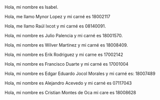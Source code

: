 Hola, mi nombre es Isabel.

Hola, me llamo Mynor Lopez y mi carné es 18002117

Hola, me llamo Raúl Ixcot y mi carné es 08140091.

Hola, mi nombre es Julio Palencia y mi carné es 18001570.

Hola, mi nombre es Wilver Martinez y mi carné es 18008409.

Hola, mi nombre es Erik Rodriguez y mi carne es 17002142

Hola, mi nombre es Francisco Duarte y mi carné es 17001004

Hola, mi nombre es Edgar Eduardo Jocol Morales y mi carné es: 18007489

Hola, mi nombre es Alejandro Acevedo y mi carné es 07117043

Hola, mi nombre es Cristian Montes de Oca mi care es 18008628